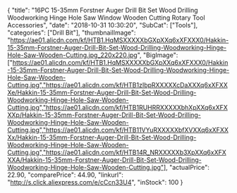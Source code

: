 {
	"title": "16PC 15-35mm Forstner Auger Drill Bit Set Wood Drilling Woodworking Hinge Hole Saw Window Wooden Cutting Rotary Tool Accessories",
	"date": "2018-10-31 10:30:20",
	"SubCat": ["Tools"],
	"categories": ["Drill Bit"],
	"thumbnailImage": "https://ae01.alicdn.com/kf/HTB1.HqMSXXXXXbGXpXXq6xXFXXX0/Hakkin-15-35mm-Forstner-Auger-Drill-Bit-Set-Wood-Drilling-Woodworking-Hinge-Hole-Saw-Wooden-Cutting.jpg_220x220.jpg",
	"BigImage": ["https://ae01.alicdn.com/kf/HTB1.HqMSXXXXXbGXpXXq6xXFXXX0/Hakkin-15-35mm-Forstner-Auger-Drill-Bit-Set-Wood-Drilling-Woodworking-Hinge-Hole-Saw-Wooden-Cutting.jpg","https://ae01.alicdn.com/kf/HTB1zIbpRXXXXXcDaXXXq6xXFXXXe/Hakkin-15-35mm-Forstner-Auger-Drill-Bit-Set-Wood-Drilling-Woodworking-Hinge-Hole-Saw-Wooden-Cutting.jpg","https://ae01.alicdn.com/kf/HTB1RUHRRXXXXXbhXpXXq6xXFXXXp/Hakkin-15-35mm-Forstner-Auger-Drill-Bit-Set-Wood-Drilling-Woodworking-Hinge-Hole-Saw-Wooden-Cutting.jpg","https://ae01.alicdn.com/kf/HTB11VYuRXXXXXbfXVXXq6xXFXXXx/Hakkin-15-35mm-Forstner-Auger-Drill-Bit-Set-Wood-Drilling-Woodworking-Hinge-Hole-Saw-Wooden-Cutting.jpg","https://ae01.alicdn.com/kf/HTB14R_NRXXXXXb3XpXXq6xXFXXXA/Hakkin-15-35mm-Forstner-Auger-Drill-Bit-Set-Wood-Drilling-Woodworking-Hinge-Hole-Saw-Wooden-Cutting.jpg"],
	"actualPrice": 22.90,
	"comparePrice": 44.90,
	"linkurl": "http://s.click.aliexpress.com/e/cCcn33U4",
	"inStock": 100
}
